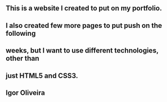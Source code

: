 ## ###########################################
##                                                                                                                        ##
##  This is a website I created to put on my portfolio.                       ##
##  I also created few more pages to put push on the following   ##
##  weeks, but I want to use different technologies, other than   ##
##  just HTML5 and CSS3.                                                                            ##
##                                                                                                                        ##
##                                    Igor Oliveira                                                            ##
##                                                                                                                        ##
## ###########################################
